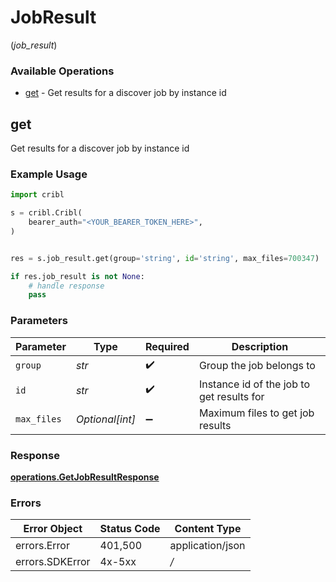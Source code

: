 # JobResult
(*job_result*)

### Available Operations

* [get](#get) - Get results for a discover job by instance id

## get

Get results for a discover job by instance id

### Example Usage

```python
import cribl

s = cribl.Cribl(
    bearer_auth="<YOUR_BEARER_TOKEN_HERE>",
)


res = s.job_result.get(group='string', id='string', max_files=700347)

if res.job_result is not None:
    # handle response
    pass
```

### Parameters

| Parameter                                 | Type                                      | Required                                  | Description                               |
| ----------------------------------------- | ----------------------------------------- | ----------------------------------------- | ----------------------------------------- |
| `group`                                   | *str*                                     | :heavy_check_mark:                        | Group the job belongs to                  |
| `id`                                      | *str*                                     | :heavy_check_mark:                        | Instance id of the job to get results for |
| `max_files`                               | *Optional[int]*                           | :heavy_minus_sign:                        | Maximum files to get job results          |


### Response

**[operations.GetJobResultResponse](../../models/operations/getjobresultresponse.md)**
### Errors

| Error Object     | Status Code      | Content Type     |
| ---------------- | ---------------- | ---------------- |
| errors.Error     | 401,500          | application/json |
| errors.SDKError  | 4x-5xx           | */*              |

